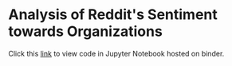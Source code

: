 # Analysis of Reddit's Sentiment towards Organizations


Click this [link]() to view code in Jupyter Notebook hosted on binder.
